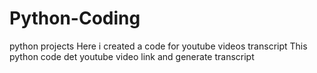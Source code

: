 # Python-Coding
python projects
Here i created a code for youtube videos transcript
This python code det youtube video link and generate transcript
